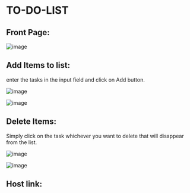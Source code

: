 # TO-DO-LIST

## Front Page:

![image](https://user-images.githubusercontent.com/53333322/142758061-eda66342-5058-452b-8b8c-9c348da2f339.png)

## Add Items to list:


enter the tasks in the input field and click on Add button.

![image](https://user-images.githubusercontent.com/53333322/142758177-eee66d33-7fe6-4de7-b527-dc364fd006df.png)


![image](https://user-images.githubusercontent.com/53333322/142758249-a817fe2e-b535-43ef-9485-b01a18afb85a.png)

## Delete Items:

Simply click on the task whichever you want to delete that will disappear from the list.

![image](https://user-images.githubusercontent.com/53333322/142758308-fab638ab-f072-4cb3-b4e1-5544ebb33c93.png)

![image](https://user-images.githubusercontent.com/53333322/142758332-354a9b51-6db1-4e1d-8df6-e3221c1bd905.png)

## Host link:


